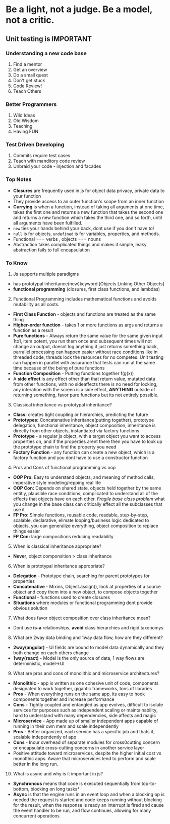 # Be a light, not a judge. Be a model, not a critic.
## Unit testing is IMPORTANT

### Understanding a new code base
1. Find a mentor
2. Get an overview
3. Do a small quest
4. Don't get stuck
5. Code Review!
6. Teach Others

### Better Programmers
1. Wild Ideas
2. Old Wisdom
3. Teaching
4. Having FUN

### Test Driven Developing
1. Commits require test cases
2. Teach with manditory code review
3. Unbraid your code - injection and facades

### Top Notes
  - **Closures** are frequently used in js for object data privacy, private data to your function
  - They provide access to an outer function's scope from an inner function
  - **Currying** is when a function, instead of taking all arguments at one time, takes the first one and returns a new function that takes the second one and returns a new function which takes the third one, and so forth, until all arguments have been fulfilled.
  - ```new``` ties your hands behind your back, dont use if you don't have to!
  - ```null``` is for objects, ```undefined``` is for variables, properties, and methods.
  - Functional === verbs , objects === nouns
  - Abstraction takes complicated things and makes it simple, leaky abstraction fails to full encapsulation

### To Know
1. Js supports multiple paradigms
  - has prototypal inheritance(new)keyword [Objects Linking Other Objects] 
  - **functional programming** (closures, first class functions, and lambdas)
2. Functional Programming includes mathematical functions and avoids mutability as all costs.
  - **First Class Function** - objects and functions are treated as the same thing
  - **Higher-order function** - takes 1 or more functions as args and returns a function as a result
  - **Pure functions** - Always return the same value for the same given input 1to1, item potent, you run them once and subsequent times will not change an output, doesnt log anything it just returns something back, parrallel processing can happen easier without race conditions like in threaded code, threads lock the resources for no competes.  Unit testing can happen in parallel with assurance that tests can run at the same time because of the being of pure functions
  - **Function Composition** - Putting functions together f(g(x))
  - A **side effect** is any effect other than that return value, mutated data from other functions, with no sideaffects there is no need for locking, any interation with the screen is a side effect, **ANYTHING** outside of returning something, favor pure functions but its not entirely possible.
3. Classical inheritance vs prototypal inheritance?
  - **Class:** creates tight coupling or hierarchies, predicting the future
  - **Prototypes:** Concatenative inheritance(putting together), prototype delegation, functional inheritance, object composition, inheritance is directly from other objects, instantiated via factory functions
  - **Prototype** - a regular js object, with a target object you want to access properties on, and if the properties arent there then you have to look up the prototype chain to find the property you need
  - **Factory Function** - any function can create a new object, which is a factory function and you dont have to use a constructor function
4. Pros and Cons of functional programming vs oop
  - **OOP Pro:** Easy to understand objects, and meaning of method calls, imperative style modeling/repping real life
  - **OOP Con:** Depends on shared state, objects held together by the same entitiy, plausible race conditions, complicated to understand all of the effects that objects have on each other.  *Fragile base class problem* what you change in the base class can critically effect all the subclasses that use it
  - **FP Pro:** Simple functions, reusable code, readable, step-by-step, scalable, declarative, elimate looping/business logic dedicated to objects, you can generalize everything, object composition to replace things easier
  - **FP Con:** large compositions reducing readability
5. When is classical inheritance appropriate?
  - **Never**, object componsition > class inheritance
6. When is prototypal inheritance appropriate?
  - **Delegation** - Prototype chain, searching for parent prototypes for properties
  - **Concatenative** - Mixins, Object.assign(), look at properties of a source object and copy them into a new object, to compose objects together
  - **Functional** - functions used to create closures
  - **Situations** where modules or functional programming dont provide obvious solution
7. What does favor object composition over class inheritance mean?
  - Dont use **is-a** relationships, **avoid** class hierarchies and rigid taxonomys
8. What are 2way data binding and 1way data flow, how are they different?
  - **2way(angular)** - UI fields are bound to model data dynamically and they both change on each others change
  - **1way(react)** - Model is the only source of data, 1 way flows are deterministic, model->UI
9. What are pros and cons of monolithic and microservice architectures?
  - **Monolithic** - app is written as one cohesive unit of code, components designated to work together, gigantic frameworks, tons of libraries
  - **Pros** - When everything runs on the same app, its easy to hook components together and increase performance
  - **Cons** - Tightly coupled and entangled as app evolves, difficult to isolate services for purposes such as independent scaling or maintainability, hard to understand with many dependencies, side affects and magic
  - **Microservice** - App made up of smaller independent apps capable of running in their own mem and scale independently
  - **Pros** - Better organized, each service has a specific job and thats it, scalable independently of app
  - **Cons** - Incur overhead of separate modules for cross0cutting concern or encapsulate cross-cutting concerns in another service layer
  - Positive attitude toward microservices, despite the higher initial cost vs monolthic apps. Aware that microservices tend to perform and scale better in the long run.
10. What is async and why is it important in js?
  - **Synchronous** means that code is executed sequentially from top-to-bottom, blocking on long tasks*
  - **Async** is that the engine runs in an event loop and when a blocking op is needed the request is started and code keeps running without blocking for the result, when the response is ready an interrupt is fired and cause the event handler to be run, and flow continues, allowing for many concurrent operations








